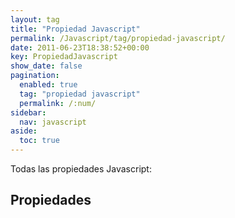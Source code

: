 ```yaml
---
layout: tag
title: "Propiedad Javascript"
permalink: /Javascript/tag/propiedad-javascript/
date: 2011-06-23T18:38:52+00:00
key: PropiedadJavascript
show_date: false
pagination: 
  enabled: true
  tag: "propiedad javascript"
  permalink: /:num/    
sidebar:
  nav: javascript
aside:
  toc: true
---
```


Todas las propiedades Javascript:
<h2>Propiedades</h2>